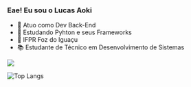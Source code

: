 ### Eae! Eu sou o Lucas Aoki

- 🔭 Atuo como Dev Back-End
- 🌱 Estudando Pyhton e seus Frameworks
- 🏫 IFPR Foz do Iguaçu
- 📚 Estudante de Técnico em Desenvolvimento de Sistemas

<picture>
  <source
    srcset="https://github-readme-stats.vercel.app/api?username=lucaseduaoki&show_icons=true&theme=radical"
    media="(prefers-color-scheme: radical)"
  />
  <source
    srcset="https://github-readme-stats.vercel.app/api?username=lucaseduaoki&show_icons=true"
    media="(prefers-color-scheme: radical), (prefers-color-scheme: black)"
  />
  <img src="https://github-readme-stats.vercel.app/api?username=lucaseduaoki&show_icons=true" />
</picture>

![Top Langs](https://github-readme-stats.vercel.app/api/top-langs/?username=lucaseduaoki&size_weight=0.5&count_weight=0.5&theme=radical)
